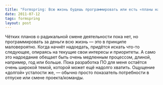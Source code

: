 ```yaml
---
title: "Formspring: Всю жизнь будешь программировать или есть «планы на будущее»? (="
date: 2011-07-12
tags: formspring
layout: post
---
```


Чётких планов о радикальной смене деятельности пока нет, но программировать за деньги всю жизнь — это в принципе маловероятно. Когда начнёт надоедать, придётся искать что-то следующее, опираясь на текущие свои интересы и приоритеты. А само это надоедание обещает быть очень медленным процессом, длиной, например, год или больше. Пока разработка ПО для меня остаётся очень широкой темой, которой может ещё надолго хватить. Ощущение «долгой» усталости же, — обычно просто показатель потребности в отпуске или смене проекта/команды.
